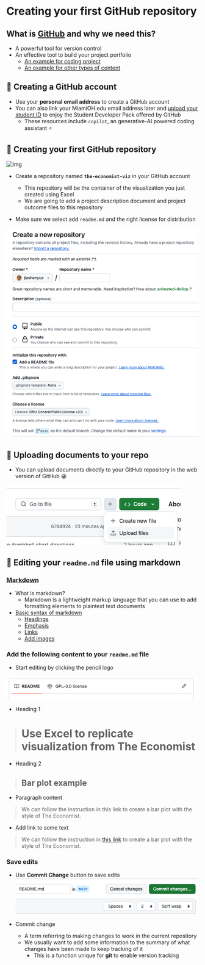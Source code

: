 
# Creating your first GitHub repository

## What is [GitHub](https://docs.github.com/en/get-started/start-your-journey/about-github-and-git) and why we need this?

- A powerful tool for version control
- An effective tool to build your project portfolio
  - [An example for coding project](https://github.com/tianjialiu)
  - [An example for other types of content](https://github.com/rbavery)

## &#128640; Creating a GitHub account

- Use your **personal email address** to create a GitHub account
- You can also link your MiamiOH.edu email address later and [upload your student ID](https://education.github.com/discount_requests/12743356/additional_information) to enjoy the Student Developer Pack offered by GitHub
    - These resources include `copilot`, an generative-AI powered coding assistant 	:star:

## &#128640; Creating your first GitHub repository

![img](https://docs.github.com/assets/cb-34248/mw-1440/images/help/repository/repo-create-global-nav-update.webp)

- Create a repository named **`the-economist-viz`** in your GitHub account
    - This repository will be the container of the visualization you just created using Excel
    - We are going to add a project description document and project outcome files to this repository

- Make sure we select add `readme.md` and the right license for distribution

![img](https://github.com/jiashenyue/data-viz-non-coders-boot-camp/blob/main/pictures/58-git-create-repo.png)

## &#128640; Uploading documents to your repo

- You can upload documents directly to your GitHub repository in the web version of GitHub &#128512;

![img](https://github.com/jiashenyue/data-viz-non-coders-boot-camp/blob/main/pictures/57-git-upload-doc.png)
  

## &#128640; Editing your `readme.md` file using markdown

### [Markdown](https://www.markdownguide.org/getting-started/)

- What is markdown?
  - Markdown is a lightweight markup language that you can use to add formatting elements to plaintext text documents
- [Basic syntax of markdown](https://www.markdownguide.org/basic-syntax/)
  - [Headings](https://www.markdownguide.org/basic-syntax/#headings)
  - [Emphasis](https://www.markdownguide.org/basic-syntax/#emphasis)
  - [Links](https://www.markdownguide.org/basic-syntax/#links)
  - [Add images](https://www.markdownguide.org/basic-syntax/#images-1)

### Add the following content to your `readme.md` file

- Start editing by clicking the pencil logo

![img](https://github.com/jiashenyue/data-viz-non-coders-boot-camp/blob/main/pictures/59-edit-readme.png)

- Heading 1
> # Use Excel to replicate visualization from The Economist

- Heading 2
> ## Bar plot example

- Paragraph content
> We can follow the instruction in this link to create a bar plot with the style of The Economist.

- Add link to some text
> We can follow the instruction in [this link](https://github.com/jiashenyue/data-viz-non-coders-boot-camp/blob/main/replicate-the-economist-viz-excel.md) to create a bar plot with the style of The Economist.

### Save edits

- Use **Commit Change** button to save edits
![img](https://github.com/jiashenyue/data-viz-non-coders-boot-camp/blob/main/pictures/60-commit-change.png)

- Commit change
  - A term referring to making changes to work in the current repository
  - We usually want to add some information to the summary of what changes have been made to keep tracking of it
    - This is a function unique for **git** to enable version tracking

